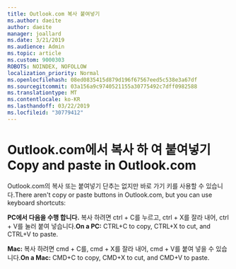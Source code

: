 ```yaml
---
title: Outlook.com 복사 붙여넣기
ms.author: daeite
author: daeite
manager: joallard
ms.date: 3/21/2019
ms.audience: Admin
ms.topic: article
ms.custom: 9000303
ROBOTS: NOINDEX, NOFOLLOW
localization_priority: Normal
ms.openlocfilehash: 08ed0835415d879d196f67567eed5c538e3a67df
ms.sourcegitcommit: 03a156a9c9740521155a30775492c7dff0982588
ms.translationtype: MT
ms.contentlocale: ko-KR
ms.lasthandoff: 03/22/2019
ms.locfileid: "30779412"
---
```

# <a name="copy-and-paste-in-outlookcom"></a><span data-ttu-id="9d728-102">Outlook.com에서 복사 하 여 붙여넣기</span><span class="sxs-lookup"><span data-stu-id="9d728-102">Copy and paste in Outlook.com</span></span>

<span data-ttu-id="9d728-103">Outlook.com의 복사 또는 붙여넣기 단추는 없지만 바로 가기 키를 사용할 수 있습니다.</span><span class="sxs-lookup"><span data-stu-id="9d728-103">There aren't copy or paste buttons in Outlook.com, but you can use keyboard shortcuts:</span></span>

<span data-ttu-id="9d728-104">**PC에서 다음을 수행 합니다.** 복사 하려면 ctrl + C를 누르고, ctrl + X를 잘라 내어, ctrl + V를 눌러 붙여 넣습니다.</span><span class="sxs-lookup"><span data-stu-id="9d728-104">**On a PC:** CTRL+C to copy, CTRL+X to cut, and CTRL+V to paste.</span></span>

<span data-ttu-id="9d728-105">**Mac:** 복사 하려면 cmd + C를, cmd + X를 잘라 내어, cmd + V를 붙여 넣을 수 있습니다.</span><span class="sxs-lookup"><span data-stu-id="9d728-105">**On a Mac:** CMD+C to copy, CMD+X to cut, and CMD+V to paste.</span></span>